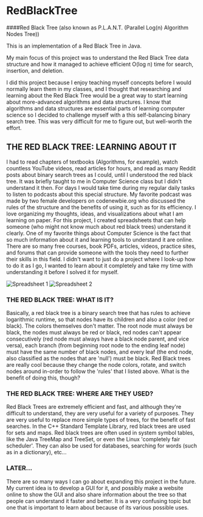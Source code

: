 # RedBlackTree

####Red Black Tree (also known as P.L.A.N.T. (Parallel Log(n) Algorithm Nodes Tree))

This is an implementation of a Red Black Tree in Java.

My main focus of this project was to understand the Red Black Tree data structure and how it managed to achieve
efficient O(log n) time for search, insertion, and deletion.


I did this project because I enjoy teaching myself concepts before I would normally learn them in my classes, and 
I thought that researching and learning about the Red Black Tree would be a great way to start learning about more-advanced
algorithms and data structures.
I know that algorithms and data structures are essential parts of learning computer science so I decided to challenge myself
with a this self-balancing binary search tree. This was very difficult for me to figure out, but well-worth the effort.

## THE RED BLACK TREE: LEARNING ABOUT IT
I had to read chapters of textbooks (Algorithms, for example), watch countless YouTube videos, read articles for hours,
and read as many Reddit posts about binary search trees as I could, until I understood the red black tree.
It was briefly taught to me in Computer Science class but I didn't understand it then. 
For days I would take time during my regular daily tasks to listen to podcasts about this special structure. 
My favorite podcast was made by two female developers on codenewbie.org who discussed the rules of the structure and 
the benefits of using it, such as for its efficiency. 
I love organizing my thoughts, ideas, and visualizations about what I am learning on paper. For this project, I created
spreadsheets that can help someone (who might not know much about red black trees) understand it clearly.
One of my favorite things about Computer Science is the fact that so much information about it and learning tools to understand
it are online. There are so many free courses, book PDFs, articles, videos, practice sites, and forums that can provide someone
with the tools they need to further their skills in this field. I didn't want to just do a project where I look-up
how to do it as I go, I wanted to learn about it completely and take my time with understanding it before I solved it
for myself. 

![Spreadsheet 1](https://user-images.githubusercontent.com/57572818/79356056-7a839400-7f0c-11ea-94bc-68228f6101bd.jpg)
![Spreadsheet 2](https://user-images.githubusercontent.com/57572818/79356019-6f306880-7f0c-11ea-82a8-caf65106796c.jpg)

### THE RED BLACK TREE: WHAT IS IT?
Basically, a red black tree is a binary search tree that has rules to achieve logarithmic runtime, 
so that nodes have its children and also a color (red or black). 
The colors themselves don't matter. The root node must always be black, the nodes must always be red or black,
red nodes can't appear consecutively (red node must always have a black node parent, and vice versa), each branch
(from beginning root node to the ending leaf node) must have the same number of black nodes, and every leaf (the end node,
also classified as the nodes that are 'null') must be black. Red Black trees are really cool because they change the node colors,
rotate, and switch nodes around in-order to follow the 'rules' that I listed above. What is the benefit of doing this, though?


### THE RED BLACK TREE: WHERE ARE THEY USED?
Red Black Trees are extremely efficient and fast, and although they're difficult to understand, they are very useful for a 
variety of purposes. They are very useful to replace more simple types of trees, for the benefit of fast searches.
In the C++ Standard Template Library, red black trees are used for sets and maps. Red black trees
are often used in system symbol tables, like the Java TreeMap and TreeSet, or even the
Linux 'completely fair scheduler'.
They can also be used for databases, searching for words (such as in a dictionary), etc...


### LATER...
There are so many ways I can go about expanding this project in the future. My current idea is to develop a GUI for it, 
and possibly make a website online to show the GUI and also share information about the tree so that people can
understand it faster and better. It is a very confusing topic but one that is important to learn about because
of its various possible uses.

 


